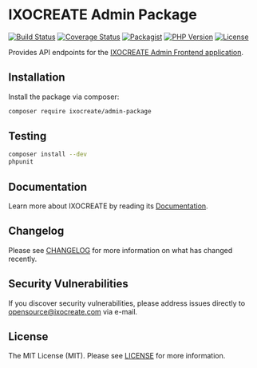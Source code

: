 # IXOCREATE Admin Package

[![Build Status](https://travis-ci.com/ixocreate/admin-package.svg?branch=master)](https://travis-ci.com/ixocreate/admin-package)
[![Coverage Status](https://coveralls.io/repos/github/ixocreate/admin-package/badge.svg?branch=develop)](https://coveralls.io/github/ixocreate/admin-package?branch=develop)
[![Packagist](https://img.shields.io/packagist/v/ixocreate/admin-package.svg)](https://packagist.org/packages/ixocreate/admin-package)
[![PHP Version](https://img.shields.io/packagist/php-v/ixocreate/admin-package.svg)](https://packagist.org/packages/ixocreate/admin-package)
[![License](https://img.shields.io/github/license/ixocreate/admin-package.svg)](LICENSE)

Provides API endpoints for the [IXOCREATE Admin Frontend application](https://github.com/ixocreate/admin-frontend).

## Installation

Install the package via composer:

```sh
composer require ixocreate/admin-package
```

## Testing

```sh
composer install --dev
phpunit
```

## Documentation

Learn more about IXOCREATE by reading its [Documentation](https://ixocreate.github.io/).

## Changelog

Please see [CHANGELOG](CHANGELOG.md) for more information on what has changed recently.

## Security Vulnerabilities

If you discover security vulnerabilities, please address issues directly to opensource@ixocreate.com via e-mail.

## License

The MIT License (MIT). Please see [LICENSE](LICENSE) for more information.
